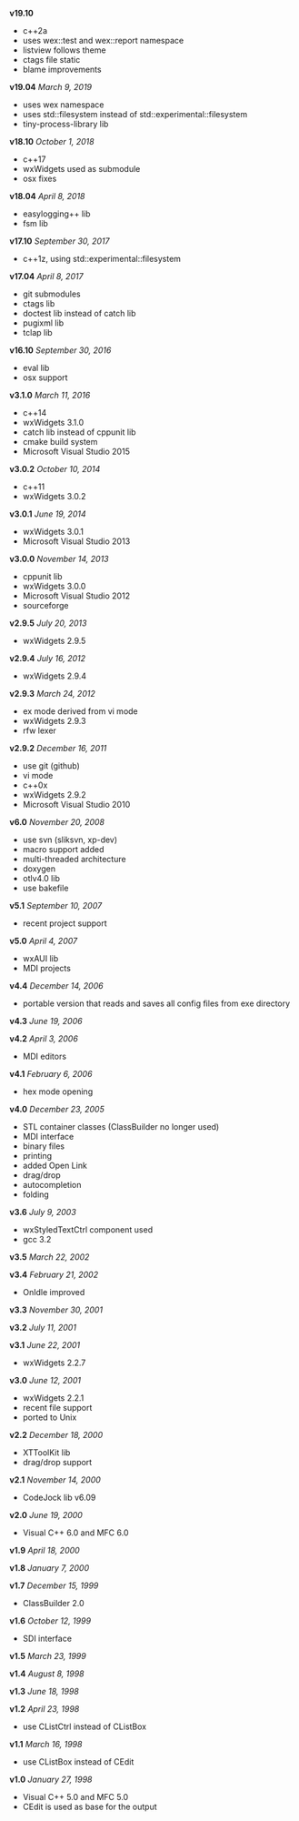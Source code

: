 **v19.10**
  - c++2a
  - uses wex::test and wex::report namespace
  - listview follows theme
  - ctags file static
  - blame improvements
  
**v19.04** *March 9, 2019*
  - uses wex namespace
  - uses std::filesystem instead of std::experimental::filesystem
  - tiny-process-library lib

**v18.10** *October 1, 2018*
  - c++17
  - wxWidgets used as submodule
  - osx fixes

**v18.04** *April 8, 2018*
  - easylogging++ lib
  - fsm lib

**v17.10** *September 30, 2017* 
  - c++1z, using std::experimental::filesystem

**v17.04** *April 8, 2017*
  - git submodules
  - ctags lib
  - doctest lib instead of catch lib
  - pugixml lib
  - tclap lib

**v16.10** *September 30, 2016*
  - eval lib
  - osx support

**v3.1.0** *March 11, 2016*
  - c++14
  - wxWidgets 3.1.0
  - catch lib instead of cppunit lib
  - cmake build system
  - Microsoft Visual Studio 2015

**v3.0.2** *October 10, 2014*
  - c++11
  - wxWidgets 3.0.2

**v3.0.1** *June 19, 2014*
  - wxWidgets 3.0.1
  - Microsoft Visual Studio 2013

**v3.0.0** *November 14, 2013*
  - cppunit lib
  - wxWidgets 3.0.0
  - Microsoft Visual Studio 2012
  - sourceforge

**v2.9.5** *July 20, 2013*
  - wxWidgets 2.9.5

**v2.9.4** *July 16, 2012*
  - wxWidgets 2.9.4

**v2.9.3** *March 24, 2012*
  - ex mode derived from vi mode
  - wxWidgets 2.9.3
  - rfw lexer

**v2.9.2** *December 16, 2011*
  - use git (github)
  - vi mode
  - c++0x
  - wxWidgets 2.9.2
  - Microsoft Visual Studio 2010

**v6.0** *November 20, 2008*
  - use svn (sliksvn, xp-dev)
  - macro support added
  - multi-threaded architecture
  - doxygen
  - otlv4.0 lib
  - use bakefile

**v5.1** *September 10, 2007*
  - recent project support

**v5.0** *April 4, 2007*
  - wxAUI lib
  - MDI projects

**v4.4** *December 14, 2006*
  - portable version that reads and saves all config
    files from exe directory

**v4.3** *June 19, 2006*

**v4.2** *April 3, 2006*
  - MDI editors

**v4.1** *February 6, 2006*
  - hex mode opening

**v4.0** *December 23, 2005*
  - STL container classes
    (ClassBuilder no longer used)
  - MDI interface
  - binary files
  - printing
  - added Open Link
  - drag/drop
  - autocompletion
  - folding

**v3.6** *July 9, 2003*
  - wxStyledTextCtrl component used
  - gcc 3.2

**v3.5** *March 22, 2002*

**v3.4** *February 21, 2002*
  - OnIdle improved

**v3.3** *November 30, 2001*

**v3.2** *July 11, 2001*

**v3.1** *June 22, 2001*
  - wxWidgets 2.2.7

**v3.0** *June 12, 2001*
  - wxWidgets 2.2.1
  - recent file support
  - ported to Unix

**v2.2** *December 18, 2000*
  - XTToolKit lib
  - drag/drop support

**v2.1** *November 14, 2000*
  - CodeJock lib v6.09

**v2.0** *June 19, 2000*
  - Visual C++ 6.0 and MFC 6.0

**v1.9** *April 18, 2000*

**v1.8** *January 7, 2000*

**v1.7** *December 15, 1999*
  - ClassBuilder 2.0

**v1.6** *October 12, 1999*
  - SDI interface 

**v1.5** *March 23, 1999*

**v1.4** *August 8, 1998*

**v1.3** *June 18, 1998*

**v1.2** *April 23, 1998*
  - use CListCtrl instead of CListBox

**v1.1** *March 16, 1998*
  - use CListBox instead of CEdit

**v1.0** *January 27, 1998*
  - Visual C++ 5.0 and MFC 5.0 
  - CEdit is used as base for the output
